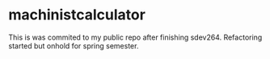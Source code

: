 # machinistcalculator
This is was commited to my public repo after finishing sdev264. Refactoring started but onhold for spring semester.
